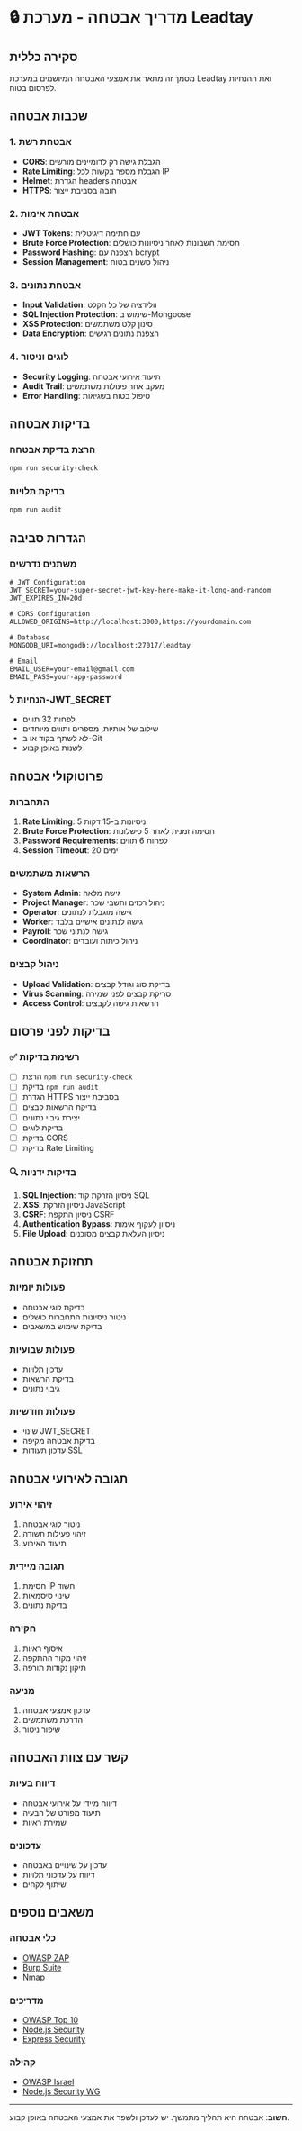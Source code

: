 # 🔒 מדריך אבטחה - מערכת Leadtay

## סקירה כללית

מסמך זה מתאר את אמצעי האבטחה המיושמים במערכת Leadtay ואת ההנחיות לפרסום בטוח.

## שכבות אבטחה

### 1. אבטחת רשת
- **CORS**: הגבלת גישה רק לדומיינים מורשים
- **Rate Limiting**: הגבלת מספר בקשות לכל IP
- **Helmet**: הגדרת headers אבטחה
- **HTTPS**: חובה בסביבת ייצור

### 2. אבטחת אימות
- **JWT Tokens**: עם חתימה דיגיטלית
- **Brute Force Protection**: חסימת חשבונות לאחר ניסיונות כושלים
- **Password Hashing**: הצפנה עם bcrypt
- **Session Management**: ניהול סשנים בטוח

### 3. אבטחת נתונים
- **Input Validation**: וולידציה של כל הקלט
- **SQL Injection Protection**: שימוש ב-Mongoose
- **XSS Protection**: סינון קלט משתמשים
- **Data Encryption**: הצפנת נתונים רגישים

### 4. לוגים וניטור
- **Security Logging**: תיעוד אירועי אבטחה
- **Audit Trail**: מעקב אחר פעולות משתמשים
- **Error Handling**: טיפול בטוח בשגיאות

## בדיקות אבטחה

### הרצת בדיקת אבטחה
```bash
npm run security-check
```

### בדיקת תלויות
```bash
npm run audit
```

## הגדרות סביבה

### משתנים נדרשים
```env
# JWT Configuration
JWT_SECRET=your-super-secret-jwt-key-here-make-it-long-and-random
JWT_EXPIRES_IN=20d

# CORS Configuration
ALLOWED_ORIGINS=http://localhost:3000,https://yourdomain.com

# Database
MONGODB_URI=mongodb://localhost:27017/leadtay

# Email
EMAIL_USER=your-email@gmail.com
EMAIL_PASS=your-app-password
```

### הנחיות ל-JWT_SECRET
- לפחות 32 תווים
- שילוב של אותיות, מספרים ותווים מיוחדים
- לא לשתף בקוד או ב-Git
- לשנות באופן קבוע

## פרוטוקולי אבטחה

### התחברות
1. **Rate Limiting**: 5 ניסיונות ב-15 דקות
2. **Brute Force Protection**: חסימה זמנית לאחר 5 כישלונות
3. **Password Requirements**: לפחות 6 תווים
4. **Session Timeout**: 20 ימים

### הרשאות משתמשים
- **System Admin**: גישה מלאה
- **Project Manager**: ניהול רכזים וחשבי שכר
- **Operator**: גישה מוגבלת לנתונים
- **Worker**: גישה לנתונים אישיים בלבד
- **Payroll**: גישה לנתוני שכר
- **Coordinator**: ניהול כיתות ועובדים

### ניהול קבצים
- **Upload Validation**: בדיקת סוג וגודל קבצים
- **Virus Scanning**: סריקת קבצים לפני שמירה
- **Access Control**: הרשאות גישה לקבצים

## בדיקות לפני פרסום

### ✅ רשימת בדיקות
- [ ] הרצת `npm run security-check`
- [ ] בדיקת `npm run audit`
- [ ] הגדרת HTTPS בסביבת ייצור
- [ ] בדיקת הרשאות קבצים
- [ ] יצירת גיבוי נתונים
- [ ] בדיקת לוגים
- [ ] בדיקת CORS
- [ ] בדיקת Rate Limiting

### 🔍 בדיקות ידניות
1. **SQL Injection**: ניסיון הזרקת קוד SQL
2. **XSS**: ניסיון הזרקת JavaScript
3. **CSRF**: ניסיון התקפת CSRF
4. **Authentication Bypass**: ניסיון לעקוף אימות
5. **File Upload**: ניסיון העלאת קבצים מסוכנים

## תחזוקת אבטחה

### פעולות יומיות
- בדיקת לוגי אבטחה
- ניטור ניסיונות התחברות כושלים
- בדיקת שימוש במשאבים

### פעולות שבועיות
- עדכון תלויות
- בדיקת הרשאות
- גיבוי נתונים

### פעולות חודשיות
- שינוי JWT_SECRET
- בדיקת אבטחה מקיפה
- עדכון תעודות SSL

## תגובה לאירועי אבטחה

### זיהוי אירוע
1. ניטור לוגי אבטחה
2. זיהוי פעילות חשודה
3. תיעוד האירוע

### תגובה מיידית
1. חסימת IP חשוד
2. שינוי סיסמאות
3. בדיקת נתונים

### חקירה
1. איסוף ראיות
2. זיהוי מקור ההתקפה
3. תיקון נקודות תורפה

### מניעה
1. עדכון אמצעי אבטחה
2. הדרכת משתמשים
3. שיפור ניטור

## קשר עם צוות האבטחה

### דיווח בעיות
- דיווח מיידי על אירועי אבטחה
- תיעוד מפורט של הבעיה
- שמירת ראיות

### עדכונים
- עדכון על שינויים באבטחה
- דיווח על עדכוני תלויות
- שיתוף לקחים

## משאבים נוספים

### כלי אבטחה
- [OWASP ZAP](https://owasp.org/www-project-zap/)
- [Burp Suite](https://portswigger.net/burp)
- [Nmap](https://nmap.org/)

### מדריכים
- [OWASP Top 10](https://owasp.org/www-project-top-ten/)
- [Node.js Security](https://nodejs.org/en/docs/guides/security/)
- [Express Security](https://expressjs.com/en/advanced/best-practices-security.html)

### קהילה
- [OWASP Israel](https://owasp.org/www-chapter-israel/)
- [Node.js Security WG](https://github.com/nodejs/security-wg)

---

**חשוב**: אבטחה היא תהליך מתמשך. יש לעדכן ולשפר את אמצעי האבטחה באופן קבוע. 